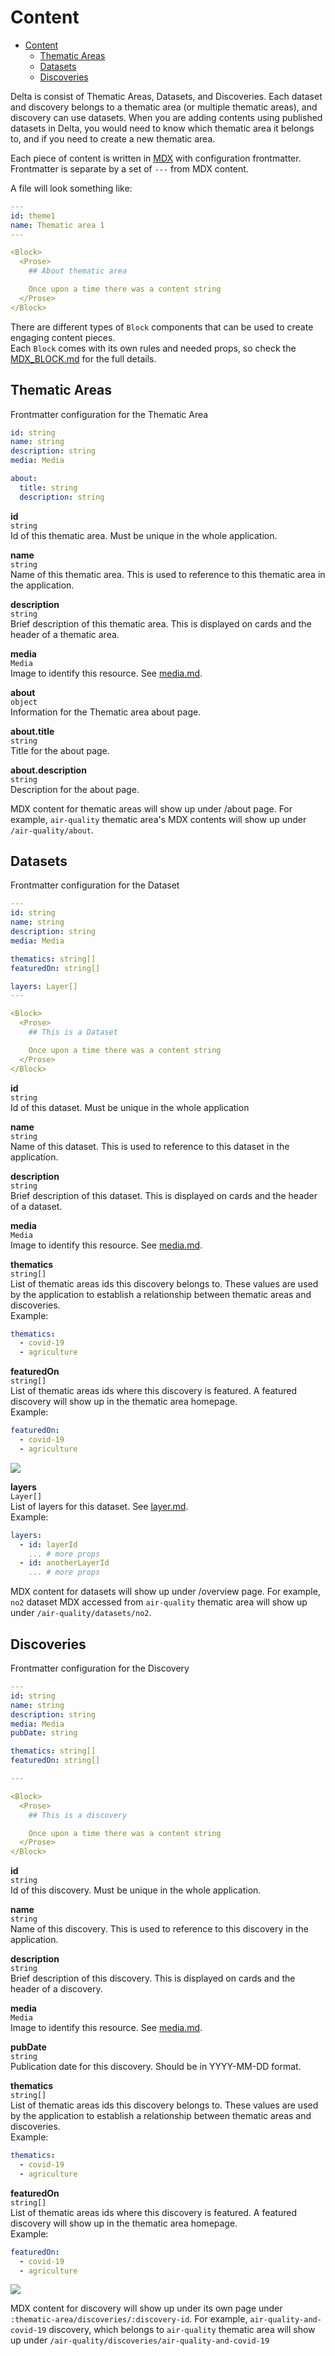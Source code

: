 # Content

- [Content](#content)
  - [Thematic Areas](#thematic-areas)
  - [Datasets](#datasets)
  - [Discoveries](#discoveries)

Delta is consist of Thematic Areas, Datasets, and Discoveries. Each dataset and discovery belongs to a thematic area (or multiple thematic areas), and discovery can use datasets. When you are adding contents using published datasets in Delta, you would need to know which thematic area it belongs to, and if you need to create a new thematic area.

Each piece of content is written in [MDX](https://mdxjs.com/docs/what-is-mdx/#what-is-mdx) with configuration frontmatter. Frontmatter is separate by a set of `---` from MDX content.  

A file will look something like:
```yml
---
id: theme1
name: Thematic area 1
---

<Block>
  <Prose>
    ## About thematic area

    Once upon a time there was a content string
  </Prose>
</Block>
```

There are different types of `Block` components that can be used to create engaging content pieces.  
Each `Block` comes with its own rules and needed props, so check the [MDX_BLOCK.md](./MDX_BLOCKS.md) for the full details.

## Thematic Areas

Frontmatter configuration for the Thematic Area

```yaml
id: string
name: string
description: string
media: Media

about:
  title: string
  description: string
```

**id**  
`string`  
Id of this thematic area. Must be unique in the whole application.

**name**  
`string`  
Name of this thematic area. This is used to reference to this thematic area in the application.

**description**  
`string`  
Brief description of this thematic area. This is displayed on cards and the header of a thematic area.

**media**  
`Media`  
Image to identify this resource. See [media.md](./frontmatter/media.md).

**about**  
`object`  
Information for the Thematic area about page.

**about.title**  
`string`  
Title for the about page.

**about.description**  
`string`  
Description for the about page.

MDX content for thematic areas will show up under /about page. For example, `air-quality` thematic area's MDX contents will show up under `/air-quality/about`.

## Datasets

Frontmatter configuration for the Dataset
```yaml
---
id: string
name: string
description: string
media: Media

thematics: string[]
featuredOn: string[]

layers: Layer[]
---

<Block>
  <Prose>
    ## This is a Dataset

    Once upon a time there was a content string
  </Prose>
</Block>
```

**id**  
`string`  
Id of this dataset. Must be unique in the whole application

**name**  
`string`  
Name of this dataset. This is used to reference to this dataset in the application.

**description**  
`string`  
Brief description of this dataset. This is displayed on cards and the header of a dataset.

**media**  
`Media`  
Image to identify this resource. See [media.md](./frontmatter/media.md).

**thematics**  
`string[]`  
List of thematic areas ids this discovery belongs to. These values are used by the application to establish a relationship between thematic areas and discoveries.  
Example:
```yaml
thematics:
  - covid-19
  - agriculture
```

**featuredOn**  
`string[]`  
List of thematic areas ids where this discovery is featured. A featured discovery will show up in the thematic area homepage.  
Example:
```yaml
featuredOn:
  - covid-19
  - agriculture
```
![](./media/fm-featured-discovery.png)

**layers**  
`Layer[]`  
List of layers for this dataset. See [layer.md](./frontmatter/layer.md).  
Example:
```yaml
layers:
  - id: layerId
    ... # more props
  - id: anotherLayerId
    ... # more props
```
MDX content for datasets will show up under /overview page. For example, `no2` dataset MDX accessed from `air-quality` thematic area will show up under `/air-quality/datasets/no2`.
## Discoveries

Frontmatter configuration for the Discovery
```yaml
---
id: string
name: string
description: string
media: Media
pubDate: string

thematics: string[]
featuredOn: string[]

---

<Block>
  <Prose>
    ## This is a discovery

    Once upon a time there was a content string
  </Prose>
</Block>
```

**id**  
`string`  
Id of this discovery. Must be unique in the whole application.

**name**  
`string`  
Name of this discovery. This is used to reference to this discovery in the application.

**description**  
`string`  
Brief description of this discovery. This is displayed on cards and the header of a discovery.

**media**  
`Media`  
Image to identify this resource. See [media.md](./frontmatter/media.md).

**pubDate**  
`string`  
Publication date for this discovery. Should be in YYYY-MM-DD format.

**thematics**  
`string[]`  
List of thematic areas ids this discovery belongs to. These values are used by the application to establish a relationship between thematic areas and discoveries.  
Example:
```yaml
thematics:
  - covid-19
  - agriculture
```

**featuredOn**  
`string[]`  
List of thematic areas ids where this discovery is featured. A featured discovery will show up in the thematic area homepage.  
Example:
```yaml
featuredOn:
  - covid-19
  - agriculture
```

![](./media/fm-featured-discovery.png)

MDX content for discovery will show up under its own page under `:thematic-area/discoveries/:discovery-id`. For example, `air-quality-and-covid-19` discovery, which belongs to `air-quality` thematic area will show up under `/air-quality/discoveries/air-quality-and-covid-19`